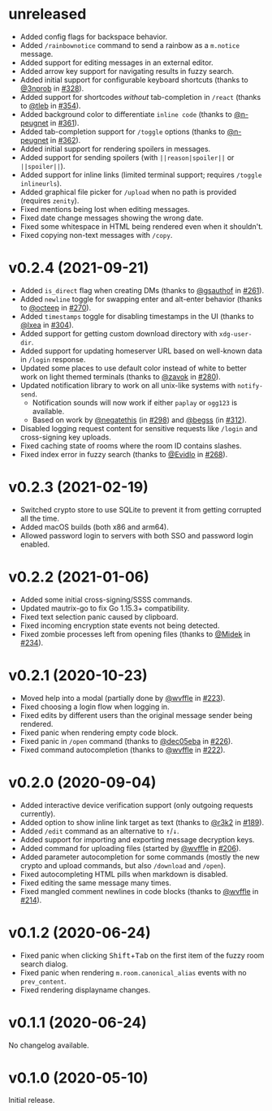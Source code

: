 # unreleased

* Added config flags for backspace behavior.
* Added `/rainbownotice` command to send a rainbow as a `m.notice` message.
* Added support for editing messages in an external editor.
* Added arrow key support for navigating results in fuzzy search.
* Added initial support for configurable keyboard shortcuts
  (thanks to [@3nprob] in [#328]).
* Added support for shortcodes *without* tab-completion in `/react`
  (thanks to [@tleb] in [#354]).
* Added background color to differentiate `inline code`
  (thanks to [@n-peugnet] in [#361]).
* Added tab-completion support for `/toggle` options
  (thanks to [@n-peugnet] in [#362]).
* Added initial support for rendering spoilers in messages.
* Added support for sending spoilers (with `||reason|spoiler||` or `||spoiler||`).
* Added support for inline links (limited terminal support; requires `/toggle inlineurls`).
* Added graphical file picker for `/upload` when no path is provided (requires `zenity`).
* Fixed mentions being lost when editing messages.
* Fixed date change messages showing the wrong date.
* Fixed some whitespace in HTML being rendered even when it shouldn't.
* Fixed copying non-text messages with `/copy`.

[@3nprob]: https://github.com/3nprob
[@tleb]: https://github.com/tleb
[@n-peugnet]: https://github.com/n-peugnet
[#328]: https://github.com/tulir/gomuks/pull/328
[#354]: https://github.com/tulir/gomuks/pull/354
[#361]: https://github.com/tulir/gomuks/pull/361
[#362]: https://github.com/tulir/gomuks/pull/362

# v0.2.4 (2021-09-21)

* Added `is_direct` flag when creating DMs (thanks to [@gsauthof] in [#261]).
* Added `newline` toggle for swapping enter and alt-enter behavior
  (thanks to [@octeep] in [#270]).
* Added `timestamps` toggle for disabling timestamps in the UI
  (thanks to [@lxea] in [#304]).
* Added support for getting custom download directory with `xdg-user-dir`.
* Added support for updating homeserver URL based on well-known data in
  `/login` response.
* Updated some places to use default color instead of white to better work on
  light themed terminals (thanks to [@zavok] in [#280]).
* Updated notification library to work on all unix-like systems with `notify-send`.
    * Notification sounds will now work if either `paplay` or `ogg123` is available.
    * Based on work by [@negatethis] (in [#298]) and [@begss] (in [#312]).
* Disabled logging request content for sensitive requests like `/login` and
  cross-signing key uploads.
* Fixed caching state of rooms where the room ID contains slashes.
* Fixed index error in fuzzy search (thanks to [@Evidlo] in [#268]).

[@gsauthof]: https://github.com/gsauthof
[@octeep]: https://github.com/octeep
[@lxea]: https://github.com/lxea
[@zavok]: https://github.com/zavok
[@negatethis]: https://github.com/negatethis
[@begss]: https://github.com/begss
[@Evidlo]: https://github.com/Evidlo
[#261]: https://github.com/tulir/gomuks/pull/261
[#268]: https://github.com/tulir/gomuks/pull/268
[#270]: https://github.com/tulir/gomuks/pull/270
[#280]: https://github.com/tulir/gomuks/pull/280
[#298]: https://github.com/tulir/gomuks/pull/298
[#304]: https://github.com/tulir/gomuks/pull/304
[#312]: https://github.com/tulir/gomuks/pull/312

# v0.2.3 (2021-02-19)

* Switched crypto store to use SQLite to prevent it from getting corrupted all
  the time.
* Added macOS builds (both x86 and arm64).
* Allowed password login to servers with both SSO and password login enabled.

# v0.2.2 (2021-01-06)

* Added some initial cross-signing/SSSS commands.
* Updated mautrix-go to fix Go 1.15.3+ compatibility.
* Fixed text selection panic caused by clipboard.
* Fixed incoming encryption state events not being detected.
* Fixed zombie processes left from opening files (thanks to [@Midek] in [#234]).

[@Midek]: https://github.com/Midek
[#234]: https://github.com/tulir/gomuks/pull/234

# v0.2.1 (2020-10-23)

* Moved help into a modal (partially done by [@wvffle] in [#223]).
* Fixed choosing a login flow when logging in.
* Fixed edits by different users than the original message sender being rendered.
* Fixed panic when rendering empty code block.
* Fixed panic in `/open` command (thanks to [@dec05eba] in [#226]).
* Fixed command autocompletion (thanks to [@wvffle] in [#222]).

[@dec05eba]: https://github.com/dec05eba
[#222]: https://github.com/tulir/gomuks/pull/222
[#223]: https://github.com/tulir/gomuks/pull/223
[#226]: https://github.com/tulir/gomuks/pull/226

# v0.2.0 (2020-09-04)

* Added interactive device verification support (only outgoing requests currently).
* Added option to show inline link target as text (thanks to [@r3k2] in [#189]).
* Added `/edit` command as an alternative to <kbd>↑</kbd>/<kbd>↓</kbd>.
* Added support for importing and exporting message decryption keys.
* Added command for uploading files (started by [@wvffle] in [#206]).
* Added parameter autocompletion for some commands (mostly the new crypto and
  upload commands, but also `/download` and `/open`).
* Fixed autocompleting HTML pills when markdown is disabled.
* Fixed editing the same message many times.
* Fixed mangled comment newlines in code blocks (thanks to [@wvffle] in [#214]).

[@wvffle]: https://github.com/wvffle
[@r3k2]: https://github.com/r3k2
[#189]: https://github.com/tulir/gomuks/pull/189
[#206]: https://github.com/tulir/gomuks/pull/206
[#214]: https://github.com/tulir/gomuks/pull/214

# v0.1.2 (2020-06-24)

* Fixed panic when clicking <kbd>Shift</kbd>+<kbd>Tab</kbd> on the first item
  of the fuzzy room search dialog.
* Fixed panic when rendering `m.room.canonical_alias` events with no
  `prev_content`.
* Fixed rendering displayname changes.

# v0.1.1 (2020-06-24)

No changelog available.

# v0.1.0 (2020-05-10)

Initial release.
